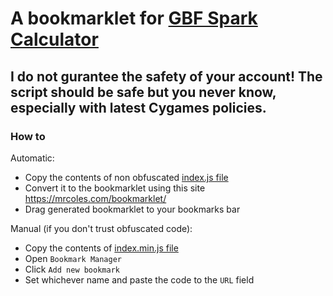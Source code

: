 # A bookmarklet for [GBF Spark Calculator](https://eurea.github.io)

## **I do not gurantee the safety of your account! The script should be safe but you never know, especially with latest Cygames policies.**

### How to
Automatic:
- Copy the contents of non obfuscated [index.js file](./index.js)
- Convert it to the bookmarklet using this site https://mrcoles.com/bookmarklet/
- Drag generated bookmarklet to your bookmarks bar

Manual (if you don't trust obfuscated code):
- Copy the contents of [index.min.js file](./index.min.js)
- Open `Bookmark Manager`
- Click `Add new bookmark`
- Set whichever name and paste the code to the `URL` field
